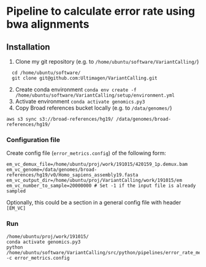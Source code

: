 # Pipeline to calculate error rate using bwa alignments

## Installation
1. Clone my git repository (e.g. to `/home/ubuntu/software/VariantCalling/`)
```
  cd /home/ubuntu/software/
  git clone git@github.com:Ultimagen/VariantCalling.git
```
2. Create conda environment `conda env create -f /home/ubuntu/software/VariantCalling/setup/environment.yml`
3. Activate environment `conda activate genomics.py3`
4. Copy Broad references bucket locally (e.g. to `/data/genomes/`)

`aws s3 sync s3://broad-references/hg19/ /data/genomes/broad-references/hg19/`



### Configuration file
Create config file (`error_metrics.config`) of the following form: 

```
em_vc_demux_file=/home/ubuntu/proj/work/191015/420159_1p.demux.bam
em_vc_genome=/data/genomes/broad-references/hg19/v0/Homo_sapiens_assembly19.fasta
em_vc_output_dir=/home/ubuntu/proj/VariantCalling/work/191015/em
em_vc_number_to_sample=20000000 # Set -1 if the input file is already sampled
```

Optionally, this could be a section in a general config file with header 
`[EM_VC]`

### Run
```
/home/ubuntu/proj/work/191015/
conda activate genomics.py3
python /home/ubuntu/software/VariantCalling/src/python/pipelines/error_rate_metrics_pipeline.py -c error_metrics.config
```
